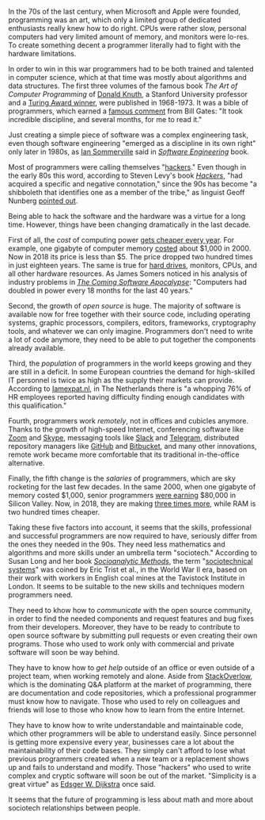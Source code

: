 In the 70s of the last century, when Microsoft and Apple were founded,
programming was an art, which only a limited group of dedicated
enthusiasts really knew how to do right. CPUs were rather slow,
personal computers had very limited amount of memory, and monitors
were lo-res. To create something decent a programmer literally had to
fight with the hardware limitations.

In order to win in this war programmers had to be both trained and talented in
computer science, which at that time was mostly about algorithms and data structures.
The first three volumes of the famous book _The Art of Computer Programming_ of
[Donald Knuth](https://en.wikipedia.org/wiki/Donald_Knuth),
a Stanford University professor and a
[Turing Award winner](https://amturing.acm.org/award_winners/knuth_1013846.cfm),
were published in 1968-1973.
It was a bible of programmers, which earned a [famous comment](https://www.technologyreview.com/s/400456/rewriting-the-bible-in-0s-and-1s/)
from Bill Gates: "It took incredible discipline, and several months, for me to read it."

Just creating a simple piece of software was a complex engineering task,
even though software engineering "emerged as a discipline in its own right"
only later in 1980s, as [Ian Sommerville](https://en.wikipedia.org/wiki/Ian_Sommerville_%28academic%29)
said in [_Software Engineering_](https://amzn.to/2HlrI5P) book.

Most of programmers were calling themselves "[hackers](https://www.newyorker.com/tech/elements/a-short-history-of-hack)."
Even though in the early 80s this word,
according to Steven Levy's book [_Hackers_](https://amzn.to/2Es93C4),
"had acquired a specific and negative connotation,"
since the 90s has become
"a shibboleth that identifies one as a member of the tribe,"
as linguist Geoff Nunberg
[pointed out](http://www.npr.org/blogs/alltechconsidered/2014/01/16/263088398/hackers-techies-what-to-call-san-franciscos-newcomers).

Being able to hack the software and the hardware was a virtue for a long time.
However, things have been changing dramatically in the last decade.

First of all, the _cost_ of computing power [gets cheaper every year](https://www.fool.com/investing/general/2013/04/19/the-simple-reason-why-computers-keep-getting-bette.aspx).
For example, one gigabyte of computer memory [costed](http://www.jcmit.com/memoryprice.htm)
about $1,000 in 2000.
Now in 2018 its price is less than $5. The price dropped two hundred times in just
eighteen years. The same is true for
[hard drives](http://ns1758.ca/winch/winchest.html), monitors, CPUs, and all
other hardware resources. As James Somers noticed in his analysis of industry problems in
[_The Coming Software Apocalypse_](https://www.theatlantic.com/technology/archive/2017/09/saving-the-world-from-code/540393/):
"Computers had doubled in power every 18 months for the last 40 years."

Second, the growth of _open source_ is huge. The majority of software is available
now for free together with their source code, including operating systems,
graphic processors, compilers, editors, frameworks, cryptography
tools, and whatever we can only imagine. Programmers don't need to
write a lot of code anymore, they need to be able to put together the
components already available.

Third, the _population_ of programmers in the world keeps growing and they are
still in a deficit. In some European countries the demand for high-skilled
IT personnel is twice as high as the supply their markets can provide.
According to [Iamexpat.nl](https://www.iamexpat.nl/career/employment-news/gaps-dutch-labour-market-ict-tech-and-sales-skills-demand),
in The Netherlands there is "a whopping 76% of HR employees reported having difficulty
finding enough candidates with this qualification."

Fourth, programmers work _remotely_, not in offices and cubicles anymore.
Thanks to the growth of high-speed Internet,
conferencing software like [Zoom](http://www.zoom.us) and [Skype](http://www.skype.com),
messaging tools like [Slack](http://www.slack.com)
and
[Telegram](https://telegram.org/),
distributed repository managers like
[GitHub](https://github.com) and [Bitbucket](https://bitbucket.org/),
and many other innovations, remote work became more comfortable that
its traditional in-the-office alternative.

Finally, the fifth change is the _salaries_ of programmers, which are sky
rocketing for the last few decades. In the same 2000, when one
gigabyte of memory costed $1,000, senior programmers
[were earning](http://markcunningham91.blogspot.com/2013/05/a-history-of-offers-to-software.html)
$80,000 in Silicon Valley. Now, in 2018, they are making
[three times more](https://www.nytimes.com/2017/10/22/technology/artificial-intelligence-experts-salaries.html),
while RAM is two hundred times cheaper.

Taking these five factors into account, it seems that the skills,
professional and successful programmers are now required to have, seriously
differ from the ones they needed in the 90s. They need less mathematics
and algorithms and more skills under an umbrella term "sociotech."
According to Susan Long and her book [_Socioanalytic Methods_](https://amzn.to/2uTJ1rS),
the term "[sociotechnical systems](https://en.wikipedia.org/wiki/Sociotechnical_system)"
was coined by Eric Trist et al., in the World War II era, based on their work with workers
in English coal mines at the Tavistock Institute in London. It seems to be
suitable to the new skills and techniques modern programmers need.

They need to khow how to _communicate_ with the open source community, in order
to find the needed components and request features and bug fixes from
their developers. Moreover, they have to be ready to contribute to open
source software by submitting pull requests or even creating their own
programs. Those who used to work only with commercial and private software
will soon be way behind.

They have to know how to _get help_ outside of an office or even outside of
a project team, when working remotely and alone. Aside from
[StackOverlow](http://www.stackoverflow.com), which is the dominating
Q&A platform at the market of programming, there are documentation and
code repositories, which a professional programmer must know how to navigate.
Those who used to rely on colleagues and friends will lose to those
who know how to learn from the entire Internet.

They have to know how to write understandable and maintainable code, which
other programmers will be able to understand easily. Since personnel is
getting more expensive every year, businesses care a lot about the maintainability
of their code bases. They simply can't afford to lose what previous
programmers created when a new team or a replacement shows up and fails
to understand and modify. Those "hackers" who used to write complex and cryptic
software will soon be out of the market. "Simplicity is a great virtue"
as [Edsger W. Dijkstra](https://en.wikipedia.org/wiki/Edsger_W._Dijkstra) once said.

It seems that the future of programming is less about math and more about
sociotech relationships between people.
